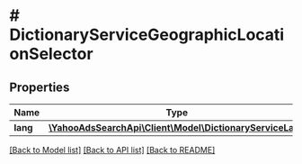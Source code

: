 # # DictionaryServiceGeographicLocationSelector

## Properties

Name | Type | Description | Notes
------------ | ------------- | ------------- | -------------
**lang** | [**\YahooAdsSearchApi\Client\Model\DictionaryServiceLang**](DictionaryServiceLang.md) |  | 

[[Back to Model list]](../../README.md#documentation-for-models) [[Back to API list]](../../README.md#documentation-for-api-endpoints) [[Back to README]](../../README.md)


